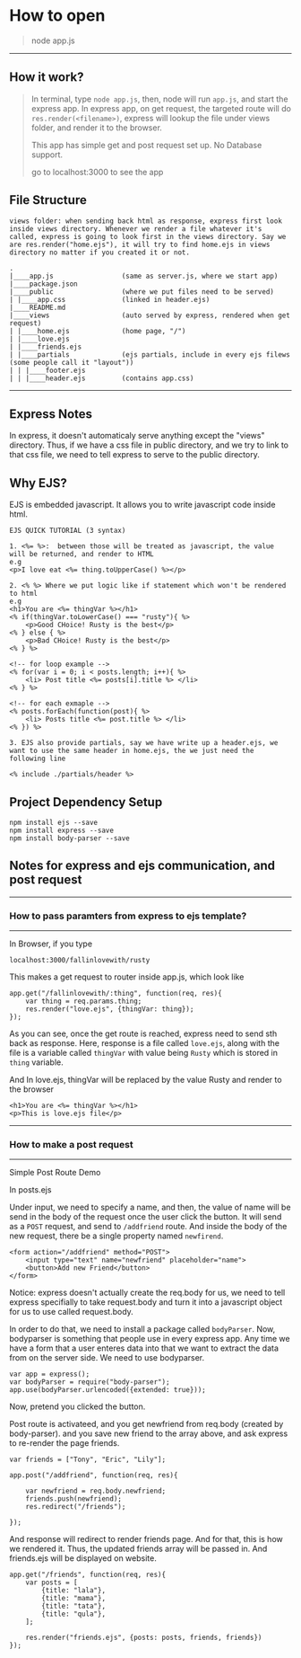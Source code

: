 # How to open
> node app.js  
---
## How it work?
> In terminal, type ```node app.js```, then, node will run ```app.js```, and start the express app. In express app, on get request, the targeted route will do ```res.render(<filename>)```, express will lookup the file under views folder, and render it to the browser.
>
> This app has simple get and post request set up. No Database support.
>
> go to localhost:3000 to see the app
>
## File Structure
```
views folder: when sending back html as response, express first look inside views directory. Whenever we render a file whatever it's called, express is going to look first in the views directory. Say we are res.render("home.ejs"), it will try to find home.ejs in views directory no matter if you created it or not.

.
|____app.js                 (same as server.js, where we start app)
|____package.json
|____public                 (where we put files need to be served)
| |____app.css              (linked in header.ejs)
|____README.md
|____views                  (auto served by express, rendered when get request)
| |____home.ejs             (home page, "/")
| |____love.ejs              
| |____friends.ejs            
| |____partials             (ejs partials, include in every ejs filews (some people call it "layout"))
| | |____footer.ejs
| | |____header.ejs         (contains app.css)
```
---
## Express Notes
In express, it doesn't automaticaly serve anything except the "views" directory. Thus, if we have a css file in public directory, and we try to link to that css file, we need to tell express to serve to the public directory. 

## Why EJS? 
EJS is embedded javascript. It allows you to write javascript code inside html.
```
EJS QUICK TUTORIAL (3 syntax)

1. <%= %>:  between those will be treated as javascript, the value will be returned, and render to HTML
e.g 
<p>I love eat <%= thing.toUpperCase() %></p>

2. <% %> Where we put logic like if statement which won't be rendered to html
e.g 
<h1>You are <%= thingVar %></h1>
<% if(thingVar.toLowerCase() === "rusty"){ %>
    <p>Good CHoice! Rusty is the best</p>
<% } else { %>
    <p>Bad CHoice! Rusty is the best</p>
<% } %>

<!-- for loop example -->
<% for(var i = 0; i < posts.length; i++){ %>
    <li> Post title <%= posts[i].title %> </li>
<% } %>

<!-- for each exmaple -->
<% posts.forEach(function(post){ %>
    <li> Posts title <%= post.title %> </li>
<% }) %>

3. EJS also provide partials, say we have write up a header.ejs, we want to use the same header in home.ejs, the we just need the following line

<% include ./partials/header %>
```

## Project Dependency Setup
```
npm install ejs --save
npm install express --save
npm install body-parser --save
```
 
## Notes for express and ejs communication, and post request
---
### How to pass paramters from express to ejs template? 
---
In Browser, if you type
```
localhost:3000/fallinlovewith/rusty
```
This makes a get request to router inside app.js, which look like
```
app.get("/fallinlovewith/:thing", function(req, res){
    var thing = req.params.thing;
    res.render("love.ejs", {thingVar: thing});
});
```
As you can see, once the get route is reached, express need to send sth back as response. Here, response is a file called ```love.ejs```, along with the file is a variable called ```thingVar``` with value being ```Rusty``` which is stored in ```thing``` variable.


And In love.ejs, thingVar will be replaced by the value Rusty and render to the browser
```
<h1>You are <%= thingVar %></h1>
<p>This is love.ejs file</p>
```

---
### How to make a post request
---
Simple Post Route Demo


In posts.ejs

Under input, we need to specify a name, and then, the value of name will be send in the body of the request once the user click the button. It will send as a ```POST``` request, and send to ```/addfriend``` route. And inside the body of the new request, there be a single property named ```newfirend```.

```
<form action="/addfriend" method="POST">
    <input type="text" name="newfriend" placeholder="name">
    <button>Add new Friend</button>
</form>
```

Notice: express doesn't actually create the req.body for us, we need to tell express specifially to take request.body and turn it into a javascript object for us to use called request.body.

In order to do that, we need to install a package called ```bodyParser```. Now, bodyparser is something that people use in every express app. Any time we have a form that a user enteres data into that we want to extract the data from on the server side. We need to use bodyparser.  

```
var app = express();
var bodyParser = require("body-parser");
app.use(bodyParser.urlencoded({extended: true}));
```

Now, pretend you clicked the button.

Post route is activateed, and you get newfriend from req.body (created by body-parser). and you save new friend to the array above, and ask express to re-render the page friends.
```
var friends = ["Tony", "Eric", "Lily"];

app.post("/addfriend", function(req, res){

    var newfriend = req.body.newfriend;
    friends.push(newfriend);
    res.redirect("/friends"); 

});

```

And response will redirect to render friends page. And for that, this is how we rendered it.
Thus, the updated friends array will be passed in. And friends.ejs will be displayed on website.

```
app.get("/friends", function(req, res){
    var posts = [
        {title: "lala"},
        {title: "mama"},
        {title: "tata"},
        {title: "qula"},
    ];
    
    res.render("friends.ejs", {posts: posts, friends, friends})
});
```





